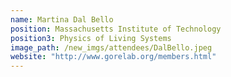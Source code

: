 ```yaml
---
name: Martina Dal Bello
position: Massachusetts Institute of Technology
position3: Physics of Living Systems
image_path: /new_imgs/attendees/DalBello.jpeg
website: "http://www.gorelab.org/members.html"
---
```

